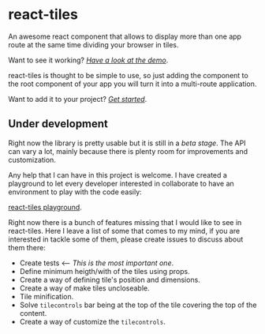 # react-tiles

An awesome react component that allows to display more than one app route at the same time dividing your browser in tiles.

Want to see it working? *[Have a look at the demo](https://react-tiles.firebaseapp.com)*.

react-tiles is thought to be simple to use, so just adding the component to the root component of your app you will turn it into a multi-route application.

Want to add it to your project? *[Get started](https://react-tiles.firebaseapp.com)*.

## Under development
Right now the library is pretty usable but it is still in a *beta stage*. The API can vary a lot, mainly because there is plenty room for improvements and customization.

Any help that I can have in this project is welcome. I have created a playground to let every developer interested in collaborate to have an environment to play with the code easily:

[react-tiles playground](https://github.com/arqex/react-tiles-playground).

Right now there is a bunch of features missing that I would like to see in react-tiles. Here I leave a list of some that comes to my mind, if you are interested in tackle some of them, please create issues to discuss about them there:

* Create tests <-- *This is the most important one*.
* Define minimum heigth/with of the tiles using props.
* Create a way of defining tile's position and dimensions.
* Create a way of make tiles uncloseable.
* Tile minification.
* Solve `tilecontrols` bar being at the top of the tile covering the top of the content.
* Create a way of customize the `tilecontrols`.
